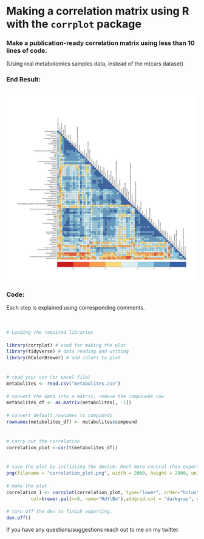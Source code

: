 # Making a correlation matrix using R with the `corrplot` package

### Make a publication-ready correlation matrix using less than 10 lines of code.

(Using real metabolomics samples data, instead of the mtcars dataset)

### End Result:

![image](correlation_plot.png)

### Code:

Each step is explained using corresponding comments.

```r


# Loading the required libraries

library(corrplot) # used for making the plot
library(tidyverse) # data reading and writing
library(RColorBrewer) # add colors to plot


# read your csv (or excel file)
metabolites <- read.csv("metabolites.csv")

# convert the data into a matrix, remove the compounds row
metabolites_df <- as.matrix(metabolites[, -1])

# convert default rownames to compounds
rownames(metabolites_df) <- metabolites$compound


# carry out the correlation
correlation_plot <-cor(t(metabolites_df))


# save the plot by initiating the device. Much more control than exporting using plot viewer
png(filename = "correlation_plot.png", width = 2000, height = 2000, units = "px")

# make the plot
correlation_1 <- corrplot(correlation_plot, type="lower", order="hclust",method = "color",
         col=brewer.pal(n=8, name="RdYlBu"),addgrid.col = "darkgray", outline = T, tl.cex = 1, tl.col = "black")

# turn off the dev to finish exporting.
dev.off()


```

If you have any questions/suggestions reach out to me on my twitter.

